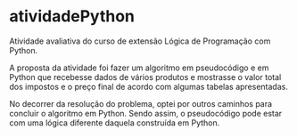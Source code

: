 # atividadePython
Atividade avaliativa do curso de extensão Lógica de Programação com Python.

A proposta da atividade foi fazer um algoritmo em pseudocódigo e em Python que recebesse dados de vários produtos e mostrasse o valor total dos impostos e o preço final de acordo com algumas tabelas apresentadas.

No decorrer da resolução do problema, optei por outros caminhos para concluir o algoritmo em Python. Sendo assim, o pseudocódigo pode
estar com uma lógica diferente daquela construída em Python.